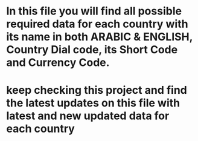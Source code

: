 # In this file you will find all possible required data for each country with its name in both ARABIC & ENGLISH, Country Dial code, its Short Code and Currency Code.

# keep checking this project and find the latest updates on this file with latest and new updated data for each country
